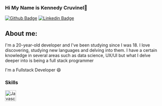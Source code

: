 ### Hi My Name is Kennedy Cruvinel👋

[![Github Badge](https://img.shields.io/badge/-Github-000?style=flat-square&logo=Github&logoColor=white&link=https://github.com/gui-loko)](https://github.com/gui-loko)
[![Linkedin Badge](https://img.shields.io/badge/-LinkedIn-blue?style=flat-square&logo=Linkedin&logoColor=white&link=https://www.linkedin.com/in/guilhermo-masid-494677b8/)](https://www.linkedin.com/in/guilhermo-masid-494677b8/)

## About me:

I'm a 20-year-old developer and I've been studying since I was 18. I love discovering, studying new languages and delving into them. I have a certain knowledge in several areas such as data science, UX/UI but what I delve deeper into is being a full stack programmer


I'm a Fullstack Developer :smile:


### Skills

<p align="left">
<a href="https://brandslogos.com/wp-content/uploads/images/large/java-logo-1.png" target="_blank" rel="noreferrer"><img src="https://raw.githubusercontent.com/danielcranney/readme-generator/main/public/icons/skills/javascript-colored.svg" width="36" height="36" alt="Javascript" /></a>
